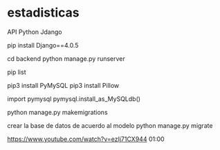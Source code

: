 # estadisticas

API Python Jdango

pip install Django==4.0.5

cd backend
python manage.py runserver

pip list

pip3 install PyMySQL
pip3 install Pillow

import pymysql
pymysql.install_as_MySQLdb()

python manage.py makemigrations

crear la base de datos de acuerdo al modelo
python manage.py migrate

https://www.youtube.com/watch?v=ezIj71CX944
01:00
